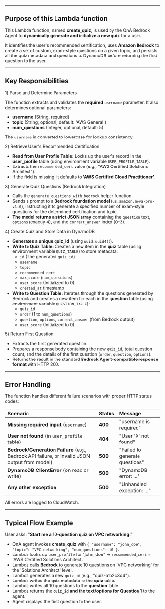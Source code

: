 ***

## Purpose of this Lambda function

This Lambda function, named **create\_quiz**, is used by the QnA Bedrock Agent to **dynamically generate and initialize a new quiz** for a user.

It identifies the user's recommended certification, uses **Amazon Bedrock** to create a set of custom, exam-style questions on a given topic, and persists all the quiz metadata and questions to DynamoDB before returning the first question to the user.

---

## Key Responsibilities

1️) Parse and Determine Parameters

The function extracts and validates the **required** `username` parameter. It also determines optional parameters:
* **username** (String, required)
* **topic** (String, optional, default: 'AWS General')
* **num\_questions** (Integer, optional, default: 5)

The `username` is converted to lowercase for lookup consistency.

2️) Retrieve User's Recommended Certification

* **Read from User Profile Table:** Looks up the user's record in the **user\_profile** table (using environment variable `USER_PROFILE_TABLE`).
* Extracts the `recommended_cert` value (e.g., "AWS Certified Solutions Architect").
* If the field is missing, it defaults to **'AWS Certified Cloud Practitioner'**.

3️) Generate Quiz Questions (Bedrock Integration)

* Calls the `generate_questions_with_bedrock` helper function.
* Sends a prompt to a **Bedrock foundation model** (`us.amazon.nova-pro-v1:0`), instructing it to generate a specified number of exam-style questions for the determined certification and topic.
* **The model returns a strict JSON array** containing the `question` text, `options` (exactly 4), and the `correct_answer` index (0-3).

4️) Create Quiz and Store Data in DynamoDB

* **Generates a unique quiz\_id** (using `uuid.uuid4()`).
* **Write to Quiz Table:** Creates a new item in the **quiz** table (using environment variable `QUIZ_TABLE`) to store metadata:
    * `id` (The generated `quiz_id`)
    * `username`
    * `topic`
    * `recommended_cert`
    * `max_score` (`num_questions`)
    * `user_score` (Initialized to 0)
    * `created_at` timestamp
* **Write to Question Table:** Iterates through the questions generated by Bedrock and creates a new item for each in the **question** table (using environment variable `QUESTION_TABLE`):
    * `quiz_id`
    * `order` (1 to `num_questions`)
    * `question`, `options`, `correct_answer` (from Bedrock output)
    * `user_score` (Initialized to 0)

5️) Return First Question

* Extracts the first generated question.
* Prepares a response body containing the new `quiz_id`, total question count, and the details of the first question (`order`, `question`, `options`).
* Returns the result in the standard **Bedrock Agent-compatible response format** with HTTP 200.

---

## Error Handling

The function handles different failure scenarios with proper HTTP status codes:

| Scenario | Status | Message |
| :--- | :--- | :--- |
| **Missing required input** (`username`) | **400** | "username is required" |
| **User not found** (in `user_profile` table) | **404** | "User 'X' not found" |
| **Bedrock/Generation Failure** (e.g., Bedrock API failure, or invalid JSON output from model) | **500** | "Failed to generate questions" |
| **DynamoDB ClientError** (on read or write) | **500** | "DynamoDB error: ..." |
| **Any other exception** | **500** | "Unhandled exception: ..." |

All errors are logged to CloudWatch.

---

## Typical Flow Example

User asks: **"Start me a 10-question quiz on VPC networking."**

* QnA agent invokes **create\_quiz** with `{ "username": "john_doe", "topic": "VPC networking", "num_questions": 10 }`.
* Lambda looks up `user_profile` for "john\_doe" → `recommended_cert` = 'AWS Certified Solutions Architect'.
* Lambda calls **Bedrock** to generate 10 questions on 'VPC networking' for the 'Solutions Architect' level.
* Lambda generates a new `quiz_id` (e.g., "quiz-a1b2c3d4").
* Lambda writes the quiz metadata to the **quiz** table.
* Lambda writes all 10 questions to the **question** table.
* Lambda returns the **`quiz_id` and the text/options for Question 1** to the agent.
* Agent displays the first question to the user.
